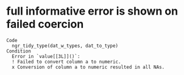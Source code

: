 # full informative error is shown on failed coercion

    Code
      ngr_tidy_type(dat_w_types, dat_to_type)
    Condition
      Error in `value[[3L]]()`:
      ! Failed to convert column a to numeric.
      x Conversion of column a to numeric resulted in all NAs.

